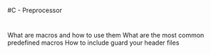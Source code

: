 #C - Preprocessor
#
What are macros and how to use them
What are the most common predefined macros
How to include guard your header files

